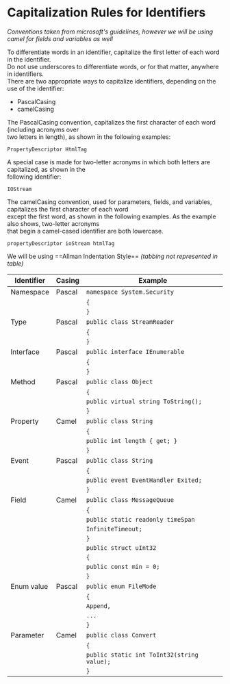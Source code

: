 ﻿# Capitalization Rules for Identifiers
*Conventions taken from microsoft's guidelines, however we will be using camel for fields and variables as well*

To differentiate words in an identifier, capitalize the first letter of each word in the identifier. \
Do not use underscores to differentiate words, or for that matter, anywhere in identifiers. \
There are two appropriate ways to capitalize identifiers, depending on the use of the identifier: 
- PascalCasing
- camelCasing

The PascalCasing convention, capitalizes the first character of each word (including acronyms over \
 two letters in length), as shown in the following examples: 

`PropertyDescriptor HtmlTag` 

A special case is made for two-letter acronyms in which both letters are capitalized, as shown in the \
following identifier: 

`IOStream`

The camelCasing convention, used for parameters, fields, and variables, capitalizes the first character of each word \
except the first word, as shown in the following examples. As the example also shows, two-letter acronyms \
that begin a camel-cased identifier are both lowercase. 

`propertyDescriptor ioStream htmlTag`

We will be using ==Allman Indentation Style== *(tabbing not represented in table)*



| Identifier    | Casing        | Example                                
|---------------|---------------|----------------------------------------
| Namespace     | Pascal        | `namespace System.Security`            
|               |               | `{`                                    
|               |               | `}`                                    
| Type          | Pascal        | `public class StreamReader`            
|               |               | `{`                                    
|               |               | `}`                                    
| Interface     | Pascal        | `public interface IEnumerable` 
|               |               | `{` 
|               |               | `}`
| Method        | Pascal        | `public class Object` 
|               |               | `{` 
|               |               | `public virtual string ToString();`
|               |               | `}`
| Property      | Camel         | `public class String` 
|               |               | `{` 
|               |               | `public int length { get; }` 
|               |               | `}`
| Event         | Pascal        | `public class String` 
|               |               | `{` 
|               |               | `public event EventHandler Exited;` 
|               |               | `}`
| Field         | Camel         | `public class MessageQueue` 
|               |               | `{` 
|               |               | `public static readonly timeSpan`
|               |               | `InfiniteTimeout;` 
|               |               | `}` 
|               |               | `public struct uInt32` 
|               |               | `{` 
|               |               | `public const min = 0;` 
|               |               | `}`
| Enum value    | Pascal        | `public enum FileMode` 
|               |               | `{` 
|               |               | `Append,`
|               |               | `...` 
|               |               | `}`
| Parameter     | Camel         | `public class Convert` 
|               |               | `{` 
|               |               | `public static int ToInt32(string value);` 
|               |               | `}`
